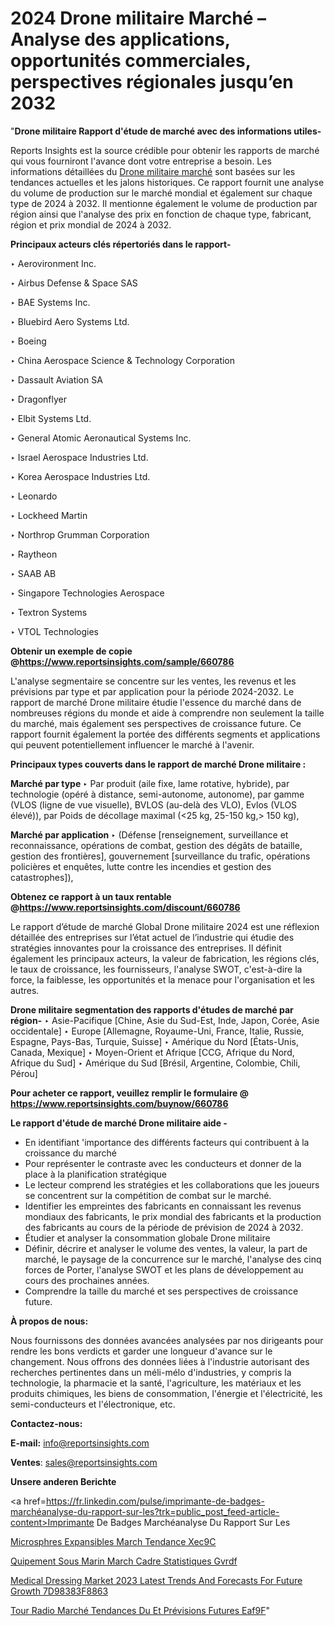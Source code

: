 # 2024 Drone militaire Marché – Analyse des applications, opportunités commerciales, perspectives régionales jusqu’en 2032

"<strong>Drone militaire Rapport d'étude de marché avec des informations utiles-</strong>

Reports Insights est la source crédible pour obtenir les rapports de marché qui vous fourniront l'avance dont votre entreprise a besoin. Les informations détaillées du <a href=https://www.reportsinsights.com/sample/660786>Drone militaire marché</a> sont basées sur les tendances actuelles et les jalons historiques. Ce rapport fournit une analyse du volume de production sur le marché mondial et également sur chaque type de 2024 à 2032. Il mentionne également le volume de production par région ainsi que l'analyse des prix en fonction de chaque type, fabricant, région et prix mondial de 2024 à 2032.

<b>Principaux acteurs clés répertoriés dans le rapport-</b>

‣ Aerovironment Inc.

‣ Airbus Defense &amp; Space SAS

‣ BAE Systems Inc.

‣ Bluebird Aero Systems Ltd.

‣ Boeing

‣ China Aerospace Science &amp; Technology Corporation

‣ Dassault Aviation SA

‣ Dragonflyer

‣ Elbit Systems Ltd.

‣ General Atomic Aeronautical Systems Inc.

‣ Israel Aerospace Industries Ltd.

‣ Korea Aerospace Industries Ltd.

‣ Leonardo

‣ Lockheed Martin

‣ Northrop Grumman Corporation

‣ Raytheon

‣ SAAB AB

‣ Singapore Technologies Aerospace

‣ Textron Systems

‣ VTOL Technologies

<strong><b>Obtenir un exemple de copie @</b></strong><a href=https://www.reportsinsights.com/sample/660786><strong><b>https://www.reportsinsights.com/sample/660786</b></strong></a>

L'analyse segmentaire se concentre sur les ventes, les revenus et les prévisions par type et par application pour la période 2024-2032. Le rapport de marché Drone militaire étudie l'essence du marché dans de nombreuses régions du monde et aide à comprendre non seulement la taille du marché, mais également ses perspectives de croissance future. Ce rapport fournit également la portée des différents segments et applications qui peuvent potentiellement influencer le marché à l'avenir.

<strong>Principaux types couverts dans le rapport de marché Drone militaire :</strong>

<strong>Marché par type </strong>
‣ Par produit (aile fixe, lame rotative, hybride), par technologie (opéré à distance, semi-autonome, autonome), par gamme (VLOS (ligne de vue visuelle), BVLOS (au-delà des VLO), Evlos (VLOS élevé)), par Poids de décollage maximal (<25 kg, 25-150 kg,> 150 kg),

<strong>Marché par application </strong>
‣ (Défense [renseignement, surveillance et reconnaissance, opérations de combat, gestion des dégâts de bataille, gestion des frontières], gouvernement [surveillance du trafic, opérations policières et enquêtes, lutte contre les incendies et gestion des catastrophes]),

<strong><b>Obtenez ce rapport à un taux rentable @</b></strong><a href=https://www.reportsinsights.com/discount/660786><strong><b>https://www.reportsinsights.com/discount/660786</b></strong></a>

Le rapport d’étude de marché Global Drone militaire 2024 est une réflexion détaillée des entreprises sur l’état actuel de l’industrie qui étudie des stratégies innovantes pour la croissance des entreprises. Il définit également les principaux acteurs, la valeur de fabrication, les régions clés, le taux de croissance, les fournisseurs, l'analyse SWOT, c'est-à-dire la force, la faiblesse, les opportunités et la menace pour l'organisation et les autres.

<strong>Drone militaire segmentation des rapports d'études de marché par région-</strong>
‣ Asie-Pacifique [Chine, Asie du Sud-Est, Inde, Japon, Corée, Asie occidentale]
‣ Europe [Allemagne, Royaume-Uni, France, Italie, Russie, Espagne, Pays-Bas, Turquie, Suisse]
‣ Amérique du Nord [États-Unis, Canada, Mexique]
‣ Moyen-Orient et Afrique [CCG, Afrique du Nord, Afrique du Sud]
‣ Amérique du Sud [Brésil, Argentine, Colombie, Chili, Pérou]

<strong>Pour acheter ce rapport, veuillez remplir le formulaire @   <a href=https://www.reportsinsights.com/buynow/660786>https://www.reportsinsights.com/buynow/660786</a></strong>

<strong>Le rapport d'étude de marché Drone militaire aide -</strong>
<ul>
  <li>En identifiant 'importance des différents facteurs qui contribuent à la croissance du marché</li>
  <li>Pour représenter le contraste avec les conducteurs et donner de la place à la planification stratégique</li>
  <li>Le lecteur comprend les stratégies et les collaborations que les joueurs se concentrent sur la compétition de combat sur le marché.</li>
  <li>Identifier les empreintes des fabricants en connaissant les revenus mondiaux des fabricants, le prix mondial des fabricants et la production des fabricants au cours de la période de prévision de 2024 à 2032.</li>
  <li>Étudier et analyser la consommation globale Drone militaire</li>
  <li>Définir, décrire et analyser le volume des ventes, la valeur, la part de marché, le paysage de la concurrence sur le marché, l'analyse des cinq forces de Porter, l'analyse SWOT et les plans de développement au cours des prochaines années.</li>
  <li>Comprendre la taille du marché et ses perspectives de croissance future.</li>
</ul>
<strong>À propos de nous:</strong>

Nous fournissons des données avancées analysées par nos dirigeants pour rendre les bons verdicts et garder une longueur d'avance sur le changement. Nous offrons des données liées à l'industrie autorisant des recherches pertinentes dans un méli-mélo d'industries, y compris la technologie, la pharmacie et la santé, l'agriculture, les matériaux et les produits chimiques, les biens de consommation, l'énergie et l'électricité, les semi-conducteurs et l'électronique, etc.

<strong>Contactez-nous:</strong>

<strong>E-mail:</strong> <a href=mailto:info@reportsinsights.com>info@reportsinsights.com</a>

<strong>Ventes</strong>: <a href=mailto:sales@reportsinsights.com>sales@reportsinsights.com</a>

<strong>Unsere anderen Berichte</strong>

<a href=https://fr.linkedin.com/pulse/imprimante-de-badges-marchéanalyse-du-rapport-sur-les?trk=public_post_feed-article-content>Imprimante De Badges Marchéanalyse Du Rapport Sur Les</a>

<a href=https://www.linkedin.com/pulse/microsph%C3%A8res-expansibles-march%C3%A9-tendance-xec9c/>Microsphres Expansibles March Tendance Xec9C</a>

<a href=https://www.linkedin.com/pulse/%C3%A9quipement-sous-marin-march%C3%A9-cadre-statistiques-gvrdf/>Quipement Sous Marin March Cadre Statistiques Gvrdf</a>

<a href=https://medium.com/@anjalimore4366343/medical-dressing-market-2023-latest-trends-and-forecasts-for-future-growth-7d98383f8863>Medical Dressing Market 2023 Latest Trends And Forecasts For Future Growth 7D98383F8863</a>

<a href=https://fr.linkedin.com/pulse/tour-radio-marché-tendances-du-et-prévisions-futures-eaf9f/>Tour Radio Marché Tendances Du Et Prévisions Futures Eaf9F</a>"
